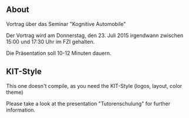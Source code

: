 About
-----
Vortrag über das Seminar "Kognitive Automobile"

Der Vortrag wird am Donnerstag, den 23. Juli 2015 irgendwann zwischen 15:00 und
17:30 Uhr im FZI gehalten.

Die Präsentation soll 10-12 Minuten dauern.


KIT-Style
---------
This one doesn't compile, as you need the KIT-Style (logos, layout,
color theme)

Please take a look at the presentation "Tutorenschulung" for further
information.
